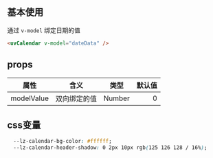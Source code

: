 <script setup>
import useCompStore from '../store/copname.js'
import { onMounted } from 'vue'
const compStore =useCompStore()

onMounted(()=>{
  compStore.updateName('calendar')
})

</script>

## 基本使用

通过 `v-model` 绑定日期的值

```html
<uvCalendar v-model="dateData" />
```


 ## props

| 属性       |     含义     |  类型  | 默认值 |
| ---------- | :----------: | :----: | -----: |
| modelValue | 双向绑定的值 | Number |      0 |



## css变量

```css
  --lz-calendar-bg-color: #ffffff;
  --lz-calendar-header-shadow: 0 2px 10px rgb(125 126 128 / 16%);
```